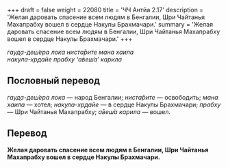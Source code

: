+++
draft = false
weight = 22080
title = 'ЧЧ Антйа 2.17'
description = 'Желая даровать спасение всем людям в Бенгалии, Шри Чайтанья Махапрабху вошел в сердце Накулы Брахмачари.'
summary = 'Желая даровать спасение всем людям в Бенгалии, Шри Чайтанья Махапрабху вошел в сердце Накулы Брахмачари.'
+++

_гауд̣а-деш́ера лока ниста̄рите мана хаила  
накула-хр̣дайе прабху ‘а̄веш́а’ карила_

## Пословный перевод

_гауд̣а_\-_деш́ера_ _лока_ — народ Бенгалии; _ниста̄рите_ — освободить; _мана_ _хаила_ — хотел; _накула_\-_хр̣дайе_ — в сердце Накулы Брахмачари; _прабху_ — Шри Чайтанья Махапрабху; _а̄веш́а_ _карила_ — вошел.

## Перевод

**Желая даровать спасение всем людям в Бенгалии, Шри Чайтанья Махапрабху вошел в сердце Накулы Брахмачари.**
